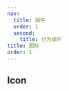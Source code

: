 ```yaml
---
nav:
  title: 插件
  order: 1
  second:
    title: 行为插件
title: 图标
order: 1
---
```


## Icon

<code src="./demos/index.tsx" ></code>
